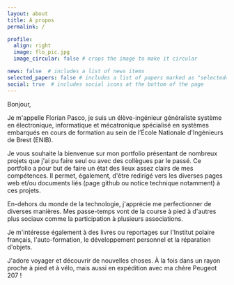 ```yaml
---
layout: about
title: À propos
permalink: /

profile:
  align: right
  image: flo_pic.jpg
  image_circular: false # crops the image to make it circular

news: false  # includes a list of news items
selected_papers: false # includes a list of papers marked as "selected={true}"
social: true  # includes social icons at the bottom of the page
---
```


Bonjour,

Je m'appelle Florian Pasco, je suis un élève-ingénieur généraliste système en électronique, informatique et mécatronique spécialisé en systèmes embarqués en cours de formation au sein de l’École Nationale d'Ingénieurs de Brest (ENIB).

Je vous souhaite la bienvenue sur mon portfolio présentant de nombreux projets que j'ai pu faire seul ou avec des collègues par le passé. Ce portfolio a pour but de faire un état des lieux assez clairs de mes compétences. Il permet, également, d'être redirigé vers les diverses pages web et/ou documents liés (page github ou notice technique notamment) à ces projets.

En-dehors du monde de la technologie, j'apprécie me perfectionner de diverses manières. Mes passe-temps vont de la course à pied à d'autres plus sociaux comme la participation à plusieurs associations.

Je m'intéresse également à des livres ou reportages sur l'Institut polaire français, l'auto-formation, le développement personnel et la réparation d'objets.

J'adore voyager et découvrir de nouvelles choses. À la fois dans un rayon proche à pied et à vélo, mais aussi en expédition avec ma chère Peugeot 207 !
